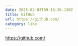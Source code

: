 ```yaml
---
date: 2025-02-03T09:18:26.130Z
title: GitHub
url: https://github.com/
category: like
---
```

https://github.com/
